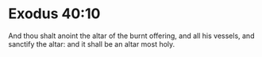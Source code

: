 # Exodus 40:10

And thou shalt anoint the altar of the burnt offering, and all his vessels, and sanctify the altar: and it shall be an altar most holy.